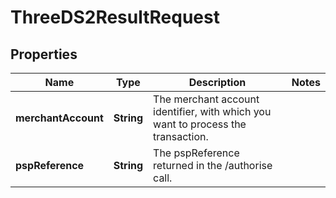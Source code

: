 

# ThreeDS2ResultRequest


## Properties

| Name | Type | Description | Notes |
|------------ | ------------- | ------------- | -------------|
|**merchantAccount** | **String** | The merchant account identifier, with which you want to process the transaction. |  |
|**pspReference** | **String** | The pspReference returned in the /authorise call. |  |



